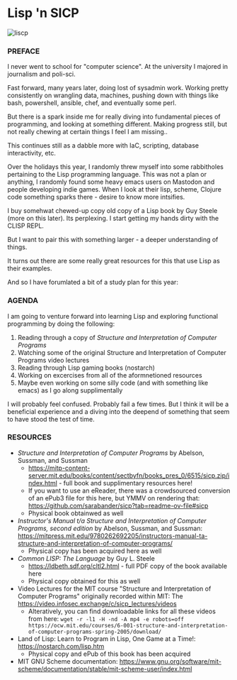 # Lisp 'n SICP


![liscp](https://github.com/user-attachments/assets/61934688-8502-4906-98a9-8c4b0242c445)

### PREFACE

I never went to school for "computer science". At the university I majored in journalism and poli-sci.

Fast forward, many years later, doing lost of sysadmin work. Working pretty consistently on wrangling data, machines, pushing down with things like bash, powershell, ansible, chef, and eventually some perl.

But there is a spark inside me for really diving into fundamental pieces of programming, and looking at something different. Making progress still, but not really chewing at certain things I feel I am missing..

This continues still as a dabble more with IaC, scripting, database interactivity, etc.

Over the holidays this year, I randomly threw myself into some rabbitholes pertaining to the Lisp programming language. This was not a plan or anything, I randomly found some heavy emacs users on Mastodon and people developing indie games. When I look at their lisp, scheme, Clojure code something sparks there - desire to know more intsifies.

I buy somehwat chewed-up copy old copy of a Lisp book by Guy Steele (more on this later). Its perplexing. I start getting my hands dirty with the CLISP REPL. 

But I want to pair this with something larger - a deeper understanding of things.

It turns out there are some really great resources for this that use Lisp as their examples.

And so I have forumlated a bit of a study plan for this year:

### AGENDA

I am going to venture forward into learning Lisp and exploring functional programming by doing the following:

1. Reading through a copy of _Structure and Interpretation of Computer Programs_
2. Watching some of the original Structure and Interpretation of Computer Programs video lectures
3. Reading through Lisp gaming books (nostarch)
4. Working on excercises from all of the aformnetioned resources
5. Maybe even working on some silly code (and with something like emacs) as I go along supplimentally

I will probably feel confused. Probably fail a few times. But I think it will be a beneficial experience and a diving into the deepend of something that seem to have stood the test of time.

### RESOURCES

- _Structure and Interpretation of Computer Programs_ by Abelson, Sussman, and Sussman 
  - https://mitp-content-server.mit.edu/books/content/sectbyfn/books_pres_0/6515/sicp.zip/index.html - full book and supplimentary resources here!
  - If you want to use an eReader, there was a crowdsourced conversion of an ePub3 file for this here, but YMMV on rendering that: https://github.com/sarabander/sicp?tab=readme-ov-file#sicp
  - Physical book obtainwed as well 
- _Instructor's Manual t/a Structure and Interpretation of Computer Programs, second edition_ by Abelson, Sussman, and Sussman: https://mitpress.mit.edu/9780262692205/instructors-manual-ta-structure-and-interpretation-of-computer-programs/
  - Physical copy has been acquired here as well
- _Common LISP: The Language_ by Guy L. Steele
  - https://ldbeth.sdf.org/cltl2.html - full PDF copy of the book available here
  - Physical copy obtained for this as well
- Video Lectures for the MIT course "Structure and Interpretation of Computer Programs" originally recorded within MIT: The https://video.infosec.exchange/c/sicp_lectures/videos
  - Alteratively, you can find downloadable links for all these videos from here: `wget -r -l1 -H -nd -A mp4 -e robots=off https://ocw.mit.edu/courses/6-001-structure-and-interpretation-of-computer-programs-spring-2005/download/`
- Land of Lisp: Learn to Program in Lisp, One Game at a Time!: https://nostarch.com/lisp.htm
  - Physical copy and ePub of this book has been acquired
- MIT GNU Scheme documentation: https://www.gnu.org/software/mit-scheme/documentation/stable/mit-scheme-user/index.html
